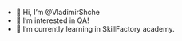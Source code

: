 - 👋 Hi, I’m @VladimirShche
- 👀 I’m interested in QA!
- 🌱 I’m currently learning in SkillFactory academy.


<!---
VladimirShche/VladimirShche is a ✨ special ✨ repository because its `README.md` (this file) appears on your GitHub profile.
You can click the Preview link to take a look at your changes.
--->


